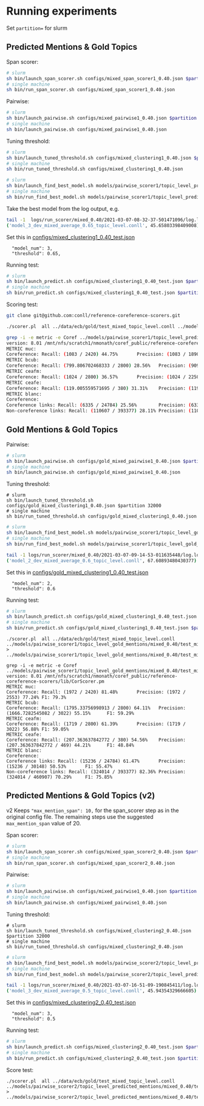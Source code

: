 # Running experiments

Set `partition=` for slurm

## Predicted Mentions & Gold Topics

Span scorer:

```bash
# slurm
sh bin/launch_span_scorer.sh configs/mixed_span_scorer1_0.40.json $partition 32000
# single machine
sh bin/run_span_scorer.sh configs/mixed_span_scorer1_0.40.json
```

Pairwise:

```bash
# slurm
sh bin/launch_pairwise.sh configs/mixed_pairwise1_0.40.json $partition 32000
# single machine
sh bin/launch_pairwise.sh configs/mixed_pairwise1_0.40.json
```

Tuning threshold:

```bash
# slurm
sh bin/launch_tuned_threshold.sh configs/mixed_clustering1_0.40.json $partition 32000
# single machine
sh bin/run_tuned_threshold.sh configs/mixed_clustering1_0.40.json
```

```bash
# slurm
sh bin/launch_find_best_model.sh models/pairwise_scorer1/topic_level_predicted_mentions/mixed_0.40 mixed $partition 32000
# single machine
sh bin/run_find_best_model.sh models/pairwise_scorer1/topic_level_predicted_mentions/mixed_0.40 mixed
```

Take the best model from the log output, e.g.

```bash
tail -1  logs/run_scorer/mixed_0.40/2021-03-07-08-32-37-501471096/log.log
('model_3_dev_mixed_average_0.65_topic_level.conll', 45.65803398409008)
```

Set this in [configs/mixed_clustering1_0.40_test.json](configs/mixed_clustering1_0.40_test.json)
```
  "model_num": 3,
  "threshold": 0.65,
```

Running test:
```bash
# slurm
sh bin/launch_predict.sh configs/mixed_clustering1_0.40_test.json $partition 32000
# single machine
sh bin/run_predict.sh configs/mixed_clustering1_0.40_test.json $partition 32000
```

Scoring test:

```bash
git clone git@github.com:conll/reference-coreference-scorers.git
```

```bash
./scorer.pl  all ../data/ecb/gold/test_mixed_topic_level.conll ../models/pairwise_scorer1/topic_level_predicted_mentions/mixed_0.40/test_mixed_average_0.65_model_3_topic_level.conll > ../models/pairwise_scorer1/topic_level_predicted_mentions/mixed_0.40/test_mixed_average_0.65_model_3_topic_level.conll.score
```

```bash
grep -i -e metric -e Coref ../models/pairwise_scorer1/topic_level_predicted_mentions/mixed_0.40/test_mixed_average_0.65_model_3_topic_level.conll.score
version: 8.01 /mnt/nfs/scratch1/nmonath/coref_public/reference-coreference-scorers/lib/CorScorer.pm
METRIC muc:
Coreference: Recall: (1083 / 2420) 44.75%       Precision: (1083 / 1890) 57.3%  F1: 50.25%
METRIC bcub:
Coreference: Recall: (799.806702468333 / 2800) 28.56%   Precision: (909.739533996217 / 2250) 40.43%     F1: 33.47%
METRIC ceafm:
Coreference: Recall: (1024 / 2800) 36.57%       Precision: (1024 / 2250) 45.51% F1: 40.55%
METRIC ceafe:
Coreference: Recall: (119.005559571695 / 380) 31.31%    Precision: (119.005559571695 / 360) 33.05%      F1: 32.16%
METRIC blanc:
Coreference:
Coreference links: Recall: (6335 / 24784) 25.56%        Precision: (6335 / 16236) 39.01%        F1: 30.88%
Non-coreference links: Recall: (110607 / 393377) 28.11% Precision: (110607 / 271380) 40.75%     F1: 33.27%
```


## Gold Mentions & Gold Topics

Pairwise:

```bash
# slurm
sh bin/launch_pairwise.sh configs/gold_mixed_pairwise1_0.40.json $partition 32000
# single machine
sh bin/launch_pairwise.sh configs/gold_mixed_pairwise1_0.40.json
```

Tuning threshold:
```
# slurm
sh bin/launch_tuned_threshold.sh configs/gold_mixed_clustering1_0.40.json $partition 32000
# single machine
sh bin/run_tuned_threshold.sh configs/gold_mixed_clustering1_0.40.json
```

```bash
# slurm
sh bin/launch_find_best_model.sh models/pairwise_scorer1/topic_level_gold_mentions/mixed_0.40 mixed $partition 32000
# single machine
sh bin/run_find_best_model.sh models/pairwise_scorer1/topic_level_gold_mentions/mixed_0.40 mixed
```

```bash
tail -1 logs/run_scorer/mixed_0.40/2021-03-07-09-14-53-011635448/log.log
('model_2_dev_mixed_average_0.6_topic_level.conll', 67.60893480430377)
```


Set this in [configs/gold_mixed_clustering1_0.40_test.json](configs/gold_mixed_clustering1_0.40_test.json)
```
  "model_num": 2,
  "threshold": 0.6
```


Running test:
```bash
# slurm
sh bin/launch_predict.sh configs/gold_mixed_clustering1_0.40_test.json $partition 32000
# single machine
sh bin/run_predict.sh configs/gold_mixed_clustering1_0.40_test.json $partition 32000
```

```
./scorer.pl  all ../data/ecb/gold/test_mixed_topic_level.conll ../models/pairwise_scorer1/topic_level_gold_mentions/mixed_0.40/test_mixed_average_0.6_model_2_topic_level.conll > ../models/pairwise_scorer1/topic_level_gold_mentions/mixed_0.40/test_mixed_average_0.6_model_2_topic_level.conll.score
```

```
grep -i -e metric -e Coref ../models/pairwise_scorer1/topic_level_gold_mentions/mixed_0.40/test_mixed_average_0.6_model_2_topic_level.conll.score
version: 8.01 /mnt/nfs/scratch1/nmonath/coref_public/reference-coreference-scorers/lib/CorScorer.pm
METRIC muc:
Coreference: Recall: (1972 / 2420) 81.48%       Precision: (1972 / 2553) 77.24% F1: 79.3%
METRIC bcub:
Coreference: Recall: (1795.33756998913 / 2800) 64.11%   Precision: (1666.7282545082 / 3022) 55.15%      F1: 59.29%
METRIC ceafm:
Coreference: Recall: (1719 / 2800) 61.39%       Precision: (1719 / 3022) 56.88% F1: 59.05%
METRIC ceafe:
Coreference: Recall: (207.363637842772 / 380) 54.56%    Precision: (207.363637842772 / 469) 44.21%      F1: 48.84%
METRIC blanc:
Coreference:
Coreference links: Recall: (15236 / 24784) 61.47%       Precision: (15236 / 30148) 50.53%       F1: 55.47%
Non-coreference links: Recall: (324014 / 393377) 82.36% Precision: (324014 / 460907) 70.29%     F1: 75.85%
```

## Predicted Mentions & Gold Topics (v2)

v2 Keeps `"max_mention_span": 10,` for the span_scorer step as in the original config file.
The remaining steps use the suggested `max_mention_span` value of 20.

Span scorer:

```bash
# slurm
sh bin/launch_span_scorer.sh configs/mixed_span_scorer2_0.40.json $partition 32000
# single machine
sh bin/run_span_scorer.sh configs/mixed_span_scorer2_0.40.json
```

Pairwise:

```bash
# slurm
sh bin/launch_pairwise.sh configs/mixed_pairwise1_0.40.json $partition 32000
# single machine
sh bin/launch_pairwise.sh configs/mixed_pairwise1_0.40.json
```

Tuning threshold:
```
# slurm
sh bin/launch_tuned_threshold.sh configs/mixed_clustering2_0.40.json $partition 32000
# single machine
sh bin/run_tuned_threshold.sh configs/mixed_clustering2_0.40.json
```

```bash
# slurm
sh bin/launch_find_best_model.sh models/pairwise_scorer2/topic_level_predicted_mentions/mixed_0.40 mixed $partition 32000
# single machine
sh bin/run_find_best_model.sh models/pairwise_scorer2/topic_level_predicted_mentions/mixed_0.40 mixed
```

```bash
tail -1 logs/run_scorer/mixed_0.40/2021-03-07-16-51-09-190845411/log.log
('model_3_dev_mixed_average_0.5_topic_level.conll', 45.94354329666605)
```

Set this in [configs/mixed_clustering2_0.40_test.json](configs/mixed_clustering2_0.40_test.json)
```
  "model_num": 3,
  "threshold": 0.5
```


Running test:
```bash
# slurm
sh bin/launch_predict.sh configs/mixed_clustering2_0.40_test.json $partition 32000
# single machine
sh bin/run_predict.sh configs/mixed_clustering2_0.40_test.json $partition 32000
```

Score test:
```
./scorer.pl  all ../data/ecb/gold/test_mixed_topic_level.conll ../models/pairwise_scorer2/topic_level_predicted_mentions/mixed_0.40/test_mixed_average_0.5_model_5_topic_level.conll > ../models/pairwise_scorer2/topic_level_predicted_mentions/mixed_0.40/test_mixed_average_0.5_model_5_topic_level.conll.score
```

```bash
